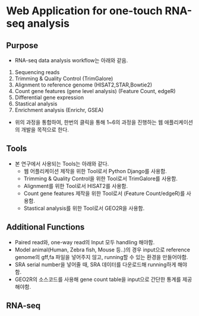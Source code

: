 # Web Application for one-touch RNA-seq analysis 
## Purpose 
+ RNA-seq data analysis workflow는 아래와 같음.
 1. Sequencing reads
 2. Trimming & Quality Control (TrimGalore)
 3. Alignment to reference genome (HISAT2,STAR,Bowtie2)
 4. Count gene features (gene level analysis) (Feature Count, edgeR)
 5. Differential gene expression 
 6. Stastical analysis 
 7. Enrichment analysis (Enrichr, GSEA)

+ 위의 과정을 통합하여, 한번의 클릭을 통해 1~6의 과정을 진행하는 웹 애플리케이션의 개발을 목적으로 한다. 

## Tools 
+ 본 연구에서 사용되는 Tools는 아래와 같다.
  + 웹 어플리케이션 제작을 위한 Tool로서 Python Django를 사용함.
  + Trimming & Quality Control을 위한 Tool로서 TrimGalore를 사용함.
  + Alignment를 위한 Tool로서 HISAT2를 사용함.
  + Count gene features 제작을 위한 Tool로서 (Feature Count/edgeR)를 사용함.
  + Stastical analysis를 위한 Tool로서 GEO2R을 사용함.
 
## Additional Functions
+ Paired read와, one-way read의 Input 모두 handling 해야함.
+ Model animal(Human, Zebra fish, Mouse 등..)의 경우 input으로 reference genome의 gff,fa 파일을 넣어주지 않고, running할 수 있는 환경을 만들어야함.
+ SRA serial number을 넣어줄 때, SRA 데이터를 다운로드해 running하게 해야함.
+ GEO2R의 소스코드를 사용해 gene count table을 input으로 간단한 통계를 제공해야함.

## RNA-seq 
